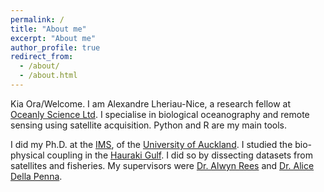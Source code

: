 ```yaml
---
permalink: /
title: "About me"
excerpt: "About me"
author_profile: true
redirect_from: 
  - /about/
  - /about.html
---
```


Kia Ora/Welcome. I am Alexandre Lheriau-Nice, a research fellow at [Oceanly Science Ltd](https://oceanlyscience.com/#). I specialise in biological oceanography and remote sensing using satellite acquisition. Python and R are my main tools.

I did my Ph.D. at the [IMS](https://www.auckland.ac.nz/en/science/about-the-faculty/institute-of-marine-science.html), of the [University of Auckland](https://www.auckland.ac.nz/en.html). I studied the bio-physical coupling in the [Hauraki Gulf](https://www.google.com/maps/place/Hauraki+Gulf+%2F+T%C4%ABkapa+Moana/@-36.6598107,174.9040613,9z/data=!4m6!3m5!1s0x6d732874b6b9dd5f:0x2a00ef616659ae50!8m2!3d-36.5988941!4d175.1894045!16zL20vMDNyc21j?entry=ttu). I did so by dissecting datasets from satellites and fisheries.
My supervisors were [Dr. Alwyn Rees](https://profiles.auckland.ac.nz/ta-rees) and [Dr. Alice Della Penna](https://twitter.com/alidrifting).
